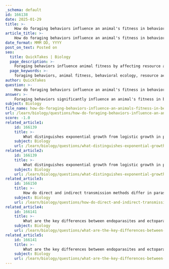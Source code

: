 ```yaml
---
_schema: default
id: 166138
date: 2025-01-29
title: >-
    How do foraging behaviors influence an animal's fitness in behavioral ecology?
article_title: >-
    How do foraging behaviors influence an animal's fitness in behavioral ecology?
date_format: MMM DD, YYYY
post_on_text: Posted on
seo:
  title: QuickTakes | Biology
  page_description: >-
    Foraging behaviors influence animal fitness by affecting resource acquisition, survival strategies, social interactions, niche utilization, adaptability to environmental changes, and reproductive success in the context of behavioral ecology.
  page_keywords: >-
    foraging behaviors, animal fitness, behavioral ecology, resource acquisition, predation risk, social learning, niche partitioning, adaptation, reproductive success, optimality theory
author: QuickTakes
question: >-
    How do foraging behaviors influence an animal's fitness in behavioral ecology?
answer: >-
    Foraging behaviors significantly influence an animal's fitness in behavioral ecology by directly affecting its ability to acquire resources necessary for survival and reproduction. Here are several key ways in which foraging behaviors impact fitness:\n\n1. **Resource Acquisition**: The primary function of foraging is to locate and consume food. Animals that develop efficient foraging strategies can maximize their energy intake while minimizing the energy expended in searching for food. For example, optimality theory suggests that animals will adopt foraging strategies that yield the best possible energy return relative to the costs incurred during the search. This balance is crucial for maintaining energy reserves, which are vital for survival and reproductive success.\n\n2. **Predation Risk**: Foraging behaviors are often adjusted based on the presence of predators. Animals may alter their foraging locations, times, or methods to reduce the risk of predation. For instance, a bird may choose to forage in areas with dense cover to avoid being seen by predators. By minimizing predation risk while foraging, animals can increase their chances of survival, thereby enhancing their overall fitness.\n\n3. **Social Learning and Information Use**: In some species, foraging behaviors are influenced by social interactions and the sharing of information. Animals may learn from others about the location of food sources or the best foraging techniques. This social learning can lead to more efficient foraging strategies, improving the fitness of individuals that are able to capitalize on the knowledge of others.\n\n4. **Niche Partitioning**: Foraging behaviors can also lead to niche partitioning, where different species or individuals exploit different resources or foraging strategies to reduce competition. This can enhance the survival of multiple species within the same habitat, contributing to biodiversity and ecosystem stability.\n\n5. **Adaptation to Environmental Changes**: Animals may need to adapt their foraging behaviors in response to changes in resource availability due to environmental factors such as seasonal changes or habitat alterations. Those that can quickly adjust their foraging strategies are more likely to thrive in changing conditions, thus enhancing their fitness.\n\n6. **Reproductive Success**: Foraging behaviors can also influence reproductive success. For example, males that can secure more food may be more attractive to females, leading to higher mating success. Additionally, females that are better foragers may produce healthier offspring due to better nutrition during gestation or lactation.\n\nIn summary, foraging behaviors are critical to an animal's fitness as they directly affect resource acquisition, survival strategies against predation, social learning, niche partitioning, adaptability to environmental changes, and reproductive success. Understanding these behaviors within the framework of behavioral ecology provides insights into how animals interact with their environment and the evolutionary pressures that shape their behaviors.
subject: Biology
file_name: how-do-foraging-behaviors-influence-an-animals-fitness-in-behavioral-ecology.md
url: /learn/biology/questions/how-do-foraging-behaviors-influence-an-animals-fitness-in-behavioral-ecology
score: -1.0
related_article1:
    id: 166139
    title: >-
        What distinguishes exponential growth from logistic growth in population dynamics?
    subject: Biology
    url: /learn/biology/questions/what-distinguishes-exponential-growth-from-logistic-growth-in-population-dynamics
related_article2:
    id: 166139
    title: >-
        What distinguishes exponential growth from logistic growth in population dynamics?
    subject: Biology
    url: /learn/biology/questions/what-distinguishes-exponential-growth-from-logistic-growth-in-population-dynamics
related_article3:
    id: 166150
    title: >-
        How do direct and indirect transmission methods differ in parasite transmission?
    subject: Biology
    url: /learn/biology/questions/how-do-direct-and-indirect-transmission-methods-differ-in-parasite-transmission
related_article4:
    id: 166141
    title: >-
        What are the key differences between endoparasites and ectoparasites?
    subject: Biology
    url: /learn/biology/questions/what-are-the-key-differences-between-endoparasites-and-ectoparasites
related_article5:
    id: 166141
    title: >-
        What are the key differences between endoparasites and ectoparasites?
    subject: Biology
    url: /learn/biology/questions/what-are-the-key-differences-between-endoparasites-and-ectoparasites
---
```


&nbsp;